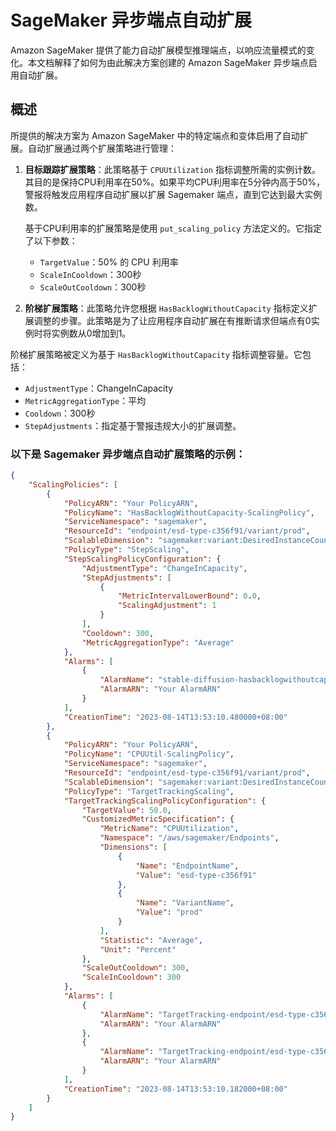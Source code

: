 # SageMaker 异步端点自动扩展

Amazon SageMaker 提供了能力自动扩展模型推理端点，以响应流量模式的变化。本文档解释了如何为由此解决方案创建的 Amazon SageMaker 异步端点启用自动扩展。

## 概述

所提供的解决方案为 Amazon SageMaker 中的特定端点和变体启用了自动扩展。自动扩展通过两个扩展策略进行管理：

1. **目标跟踪扩展策略**：此策略基于 `CPUUtilization` 指标调整所需的实例计数。其目的是保持CPU利用率在50%。如果平均CPU利用率在5分钟内高于50%，警报将触发应用程序自动扩展以扩展 Sagemaker 端点，直到它达到最大实例数。

   基于CPU利用率的扩展策略是使用 `put_scaling_policy` 方法定义的。它指定了以下参数：
   - `TargetValue`：50% 的 CPU 利用率
   - `ScaleInCooldown`：300秒
   - `ScaleOutCooldown`：300秒

2. **阶梯扩展策略**：此策略允许您根据 `HasBacklogWithoutCapacity` 指标定义扩展调整的步骤。此策略是为了让应用程序自动扩展在有推断请求但端点有0实例时将实例数从0增加到1。

阶梯扩展策略被定义为基于 `HasBacklogWithoutCapacity` 指标调整容量。它包括：
- `AdjustmentType`：ChangeInCapacity
- `MetricAggregationType`：平均
- `Cooldown`：300秒
- `StepAdjustments`：指定基于警报违规大小的扩展调整。

### 以下是 Sagemaker 异步端点自动扩展策略的示例：

```json
{
    "ScalingPolicies": [
        {
            "PolicyARN": "Your PolicyARN",
            "PolicyName": "HasBacklogWithoutCapacity-ScalingPolicy",
            "ServiceNamespace": "sagemaker",
            "ResourceId": "endpoint/esd-type-c356f91/variant/prod",
            "ScalableDimension": "sagemaker:variant:DesiredInstanceCount",
            "PolicyType": "StepScaling",
            "StepScalingPolicyConfiguration": {
                "AdjustmentType": "ChangeInCapacity",
                "StepAdjustments": [
                    {
                        "MetricIntervalLowerBound": 0.0,
                        "ScalingAdjustment": 1
                    }
                ],
                "Cooldown": 300,
                "MetricAggregationType": "Average"
            },
            "Alarms": [
                {
                    "AlarmName": "stable-diffusion-hasbacklogwithoutcapacity-alarm",
                    "AlarmARN": "Your AlarmARN"
                }
            ],
            "CreationTime": "2023-08-14T13:53:10.480000+08:00"
        },
        {
            "PolicyARN": "Your PolicyARN",
            "PolicyName": "CPUUtil-ScalingPolicy",
            "ServiceNamespace": "sagemaker",
            "ResourceId": "endpoint/esd-type-c356f91/variant/prod",
            "ScalableDimension": "sagemaker:variant:DesiredInstanceCount",
            "PolicyType": "TargetTrackingScaling",
            "TargetTrackingScalingPolicyConfiguration": {
                "TargetValue": 50.0,
                "CustomizedMetricSpecification": {
                    "MetricName": "CPUUtilization",
                    "Namespace": "/aws/sagemaker/Endpoints",
                    "Dimensions": [
                        {
                            "Name": "EndpointName",
                            "Value": "esd-type-c356f91"
                        },
                        {
                            "Name": "VariantName",
                            "Value": "prod"
                        }
                    ],
                    "Statistic": "Average",
                    "Unit": "Percent"
                },
                "ScaleOutCooldown": 300,
                "ScaleInCooldown": 300
            },
            "Alarms": [
                {
                    "AlarmName": "TargetTracking-endpoint/esd-type-c356f91/variant/prod-AlarmHigh-c915b303-9048-40b2-99a7-f5b7e49ab7c4",
                    "AlarmARN": "Your AlarmARN"
                },
                {
                    "AlarmName": "TargetTracking-endpoint/esd-type-c356f91/variant/prod-AlarmLow-2fd61f99-c2e5-4ac6-9722-54030c3f0216",
                    "AlarmARN": "Your AlarmARN"
                }
            ],
            "CreationTime": "2023-08-14T13:53:10.182000+08:00"
        }
    ]
}
```
